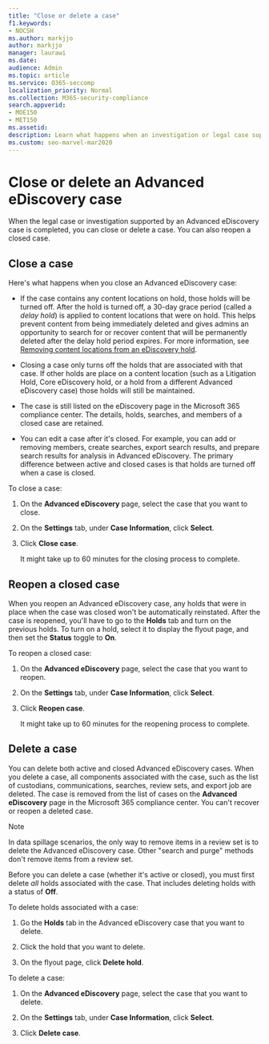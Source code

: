 ```yaml
---
title: "Close or delete a case"
f1.keywords:
- NOCSH
ms.author: markjjo
author: markjjo
manager: laurawi
ms.date: 
audience: Admin
ms.topic: article
ms.service: O365-seccomp
localization_priority: Normal
ms.collection: M365-security-compliance 
search.appverid: 
- MOE150
- MET150
ms.assetid: 
description: Learn what happens when an investigation or legal case supported by an Advanced eDiscovery case is closed or deleted.
ms.custom: seo-marvel-mar2020
---
```


# Close or delete an Advanced eDiscovery case

When the legal case or investigation supported by an Advanced eDiscovery case is completed, you can close or delete a case. You can also reopen a closed case.

## Close a case

Here's what happens when you close an Advanced eDiscovery case:

- If the case contains any content locations on hold, those holds will be turned off. After the hold is turned off, a 30-day grace period (called a *delay hold*) is applied to content locations that were on hold. This helps prevent content from being immediately deleted and gives admins an opportunity to search for or recover content that will be permanently deleted after the delay hold period expires. For more information, see [Removing content locations from an eDiscovery hold](create-ediscovery-holds.md#removing-content-locations-from-an-ediscovery-hold).

- Closing a case only turns off the holds that are associated with that case. If other holds are place on a content location (such as a Litigation Hold, Core eDiscovery hold, or a hold from a different Advanced eDiscovery case) those holds will still be maintained.

- The case is still listed on the eDiscovery page in the Microsoft 365 compliance center. The details, holds, searches, and members of a closed case are retained.

- You can edit a case after it's closed. For example, you can add or removing members, create searches, export search results, and prepare search results for analysis in Advanced eDiscovery. The primary difference between active and closed cases is that holds are turned off when a case is closed.

To close a case:

1. On the **Advanced eDiscovery** page, select the case that you want to close.

2. On the **Settings** tab, under **Case Information**, click **Select**.

3. Click **Close case**.

   It might take up to 60 minutes for the closing process to complete.

## Reopen a closed case

When you reopen an Advanced eDiscovery case, any holds that were in place when the case was closed won't be automatically reinstated. After the case is reopened, you'll have to go to the **Holds** tab and turn on the previous holds. To turn on a hold, select it to display the flyout page, and then set the **Status** toggle to **On**.

To reopen a closed case:

1. On the **Advanced eDiscovery** page, select the case that you want to reopen.

2. On the **Settings** tab, under **Case Information**, click **Select**.

3. Click **Reopen case**.

   It might take up to 60 minutes for the reopening process to complete.

## Delete a case

You can delete both active and closed Advanced eDiscovery cases. When you delete a case, all components associated with the case, such as the list of custodians, communications, searches, review sets, and export job are deleted. The case is removed from the list of cases on the **Advanced eDiscovery** page in the Microsoft 365 compliance center. You can't recover or reopen a deleted case.

> [!NOTE]
> In data spillage scenarios, the only way to remove items in a review set is to delete the Advanced eDiscovery case. Other "search and purge" methods don't remove items from a review set.

Before you can delete a case (whether it's active or closed), you must first delete *all* holds associated with the case. That includes deleting holds with a status of **Off**.

To delete holds associated with a case:

1. Go the **Holds** tab in the Advanced eDiscovery case that you want to delete.

2. Click the hold that you want to delete.

3. On the flyout page, click **Delete hold**.

To delete a case:

1. On the **Advanced eDiscovery** page, select the case that you want to delete.

2. On the **Settings** tab, under **Case Information**, click **Select**.

3. Click **Delete case**.
